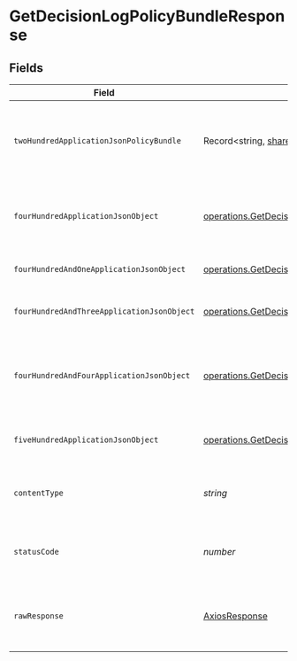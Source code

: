 # GetDecisionLogPolicyBundleResponse


## Fields

| Field                                                                                                                                                                               | Type                                                                                                                                                                                | Required                                                                                                                                                                            | Description                                                                                                                                                                         |
| ----------------------------------------------------------------------------------------------------------------------------------------------------------------------------------- | ----------------------------------------------------------------------------------------------------------------------------------------------------------------------------------- | ----------------------------------------------------------------------------------------------------------------------------------------------------------------------------------- | ----------------------------------------------------------------------------------------------------------------------------------------------------------------------------------- |
| `twoHundredApplicationJsonPolicyBundle`                                                                                                                                             | Record<string, [shared.Policy](../../../sdk/models/shared/policy.md)[]>                                                                                                             | :heavy_minus_sign:                                                                                                                                                                  | Policy-Bundle retrieved successfully for given decision log ID                                                                                                                      |
| `fourHundredApplicationJsonObject`                                                                                                                                                  | [operations.GetDecisionLogPolicyBundleResponseBody](../../../sdk/models/operations/getdecisionlogpolicybundleresponsebody.md)                                                       | :heavy_minus_sign:                                                                                                                                                                  | The request is malformed (e.g, a given path parameter is invalid)<br/>                                                                                                              |
| `fourHundredAndOneApplicationJsonObject`                                                                                                                                            | [operations.GetDecisionLogPolicyBundlePolicyManagementResponseBody](../../../sdk/models/operations/getdecisionlogpolicybundlepolicymanagementresponsebody.md)                       | :heavy_minus_sign:                                                                                                                                                                  | The request is unauthorized<br/>                                                                                                                                                    |
| `fourHundredAndThreeApplicationJsonObject`                                                                                                                                          | [operations.GetDecisionLogPolicyBundlePolicyManagementResponseResponseBody](../../../sdk/models/operations/getdecisionlogpolicybundlepolicymanagementresponseresponsebody.md)       | :heavy_minus_sign:                                                                                                                                                                  | The user is forbidden from making this request<br/>                                                                                                                                 |
| `fourHundredAndFourApplicationJsonObject`                                                                                                                                           | [operations.GetDecisionLogPolicyBundlePolicyManagementResponse404ResponseBody](../../../sdk/models/operations/getdecisionlogpolicybundlepolicymanagementresponse404responsebody.md) | :heavy_minus_sign:                                                                                                                                                                  | There was no decision log found for given decision_id, and owner_id.<br/>                                                                                                           |
| `fiveHundredApplicationJsonObject`                                                                                                                                                  | [operations.GetDecisionLogPolicyBundlePolicyManagementResponse500ResponseBody](../../../sdk/models/operations/getdecisionlogpolicybundlepolicymanagementresponse500responsebody.md) | :heavy_minus_sign:                                                                                                                                                                  | Something unexpected happened on the server.                                                                                                                                        |
| `contentType`                                                                                                                                                                       | *string*                                                                                                                                                                            | :heavy_check_mark:                                                                                                                                                                  | HTTP response content type for this operation                                                                                                                                       |
| `statusCode`                                                                                                                                                                        | *number*                                                                                                                                                                            | :heavy_check_mark:                                                                                                                                                                  | HTTP response status code for this operation                                                                                                                                        |
| `rawResponse`                                                                                                                                                                       | [AxiosResponse](https://axios-http.com/docs/res_schema)                                                                                                                             | :heavy_check_mark:                                                                                                                                                                  | Raw HTTP response; suitable for custom response parsing                                                                                                                             |